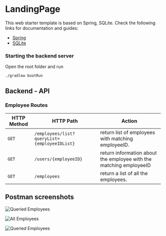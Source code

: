 # LandingPage

This web starter template is based on Spring, SQLite. Check the following links for documentation and guides:

- [Spring](https://spring.io/projects/spring-boot)
- [SQLite](https://www.sqlite.org/index.html)


### Starting the backend server
Open the root folder and run
```
./gradlew bootRun
```


## Backend - API

### Employee Routes

| HTTP Method | HTTP Path | Action |
| ------------|-----------|--------|
| `GET`    | `/employees/list?queryList={employeeIDList}`                | return list of employees with matching employeeID. |
| `GET`    | `/users/{employeeID}` | return information about the employee with the matching employeeID|
| `GET`   | `/employees`      | return a list of all the employees.|

 
## Postman screenshots 

![Queried Employees](https://res.cloudinary.com/dlvwrtpzq/image/upload/v1625140554/queriedEmployees_bbtxbt.png "screenshot")

![All Employees](https://res.cloudinary.com/dlvwrtpzq/image/upload/v1625140554/all_employees_vpie00.png "screenshot")

![Queried Employees](https://res.cloudinary.com/dlvwrtpzq/image/upload/v1625140554/employeeById_zoyn6i.png "screenshot")
